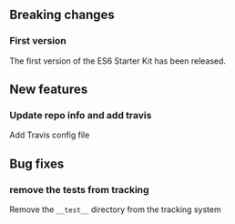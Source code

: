 ## Breaking changes

### First version

 The first version of the ES6 Starter Kit has been released.

## New features

### Update repo info and add travis

Add Travis config file

## Bug fixes

### remove the tests from tracking

Remove the `__test__` directory from the tracking system
